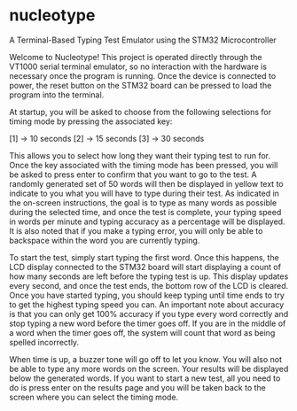 # nucleotype
A Terminal-Based Typing Test Emulator using the STM32 Microcontroller

Welcome to Nucleotype! This project is operated directly through the VT1000 serial terminal emulator, so no interaction with the hardware is necessary once the program is running. Once the device is connected to power, the reset button on the STM32 board can be pressed to load the program into the terminal.

At startup, you will be asked to choose from the following selections for timing mode by pressing the associated key:

[1] → 10 seconds 
[2] → 15 seconds
[3] → 30 seconds

This allows you to select how long they want their typing test to run for. Once the key associated with the timing mode has been pressed, you will be asked to press enter to confirm that you want to go to the test. A randomly generated set of 50 words will then be displayed in yellow text to indicate to you what you will have to type during their test. As indicated in the on-screen instructions, the goal is to type as many words as possible during the selected time, and once the test is complete, your typing speed in words per minute and typing accuracy as a percentage will be displayed. It is also noted that if you make a typing error, you will only be able to backspace within the word you are currently typing.

To start the test, simply start typing the first word. Once this happens, the LCD display connected to the STM32 board will start displaying a count of how many seconds are left before the typing test is up. This display updates every second, and once the test ends, the bottom row of the LCD is cleared. Once you have started typing, you should keep typing until time ends to try to get the highest typing speed you can. An important note about accuracy is that you can only get 100% accuracy if you type every word correctly and stop typing a new word before the timer goes off. If you are in the middle of a word when the timer goes off, the system will count that word as being spelled incorrectly.

When time is up, a buzzer tone will go off to let you know. You will also not be able to type any more words on the screen. Your results will be displayed below the generated words. If you want to start a new test, all you need to do is press enter on the results page and you will be taken back to the screen where you can select the timing mode.


